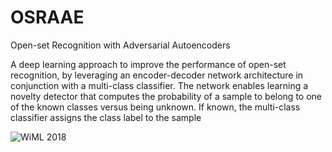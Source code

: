 # OSRAAE

Open-set Recognition with Adversarial Autoencoders

A deep learning approach to improve the performance of open-set recognition, by
leveraging an encoder-decoder network architecture in conjunction with a
multi-class classifier. The network enables learning a novelty detector that
computes the probability of a sample to belong to one of the known classes
versus being unknown. If known, the multi-class classifier assigns the class
label to the sample





![](images/WiML-poster.png?raw=true "WiML 2018")

